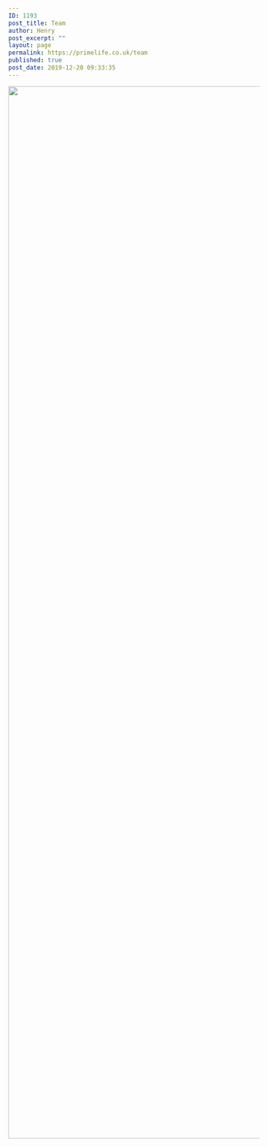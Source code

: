 ```yaml
---
ID: 1193
post_title: Team
author: Henry
post_excerpt: ""
layout: page
permalink: https://primelife.co.uk/team
published: true
post_date: 2019-12-20 09:33:35
---
```

<a href="http://primelife.co.uk/" data-elementor-open-lightbox="">
							<img width="628" height="2108" src="http://primelife.co.uk/wp-content/uploads/2019/12/Blue-and-Pink-Web-Illustration-Hiring-Poster-1-1.png" alt="" srcset="http://primelife.co.uk/wp-content/uploads/2019/12/Blue-and-Pink-Web-Illustration-Hiring-Poster-1-1.png 628w, http://primelife.co.uk/wp-content/uploads/2019/12/Blue-and-Pink-Web-Illustration-Hiring-Poster-1-1-89x300.png 89w, http://primelife.co.uk/wp-content/uploads/2019/12/Blue-and-Pink-Web-Illustration-Hiring-Poster-1-1-305x1024.png 305w, http://primelife.co.uk/wp-content/uploads/2019/12/Blue-and-Pink-Web-Illustration-Hiring-Poster-1-1-458x1536.png 458w, http://primelife.co.uk/wp-content/uploads/2019/12/Blue-and-Pink-Web-Illustration-Hiring-Poster-1-1-610x2048.png 610w" sizes="(max-width: 628px) 100vw, 628px" />								</a>
